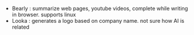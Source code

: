 
* Bearly : summarize web pages, youtube videos, complete while writing in browser. supports linux
* Looka : generates a logo based on company name. not sure how AI is related
